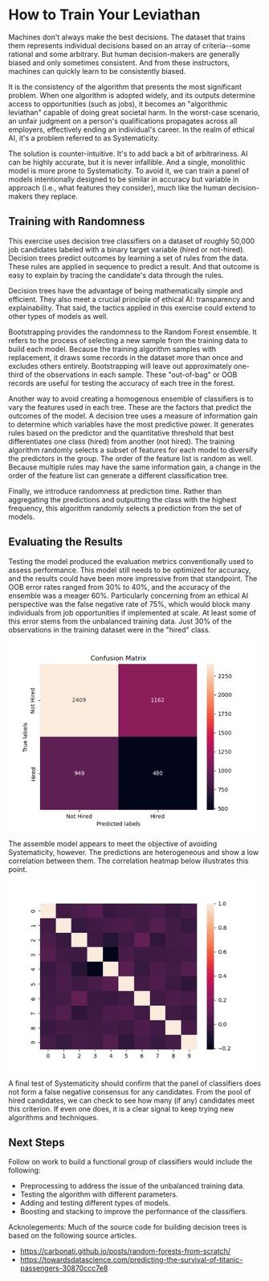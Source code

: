 # How to Train Your Leviathan
Machines don't always make the best decisions. The dataset that trains them represents individual decisions based on an array of criteria--some rational and some arbitrary. But human decision-makers are generally biased and only sometimes consistent. And from these instructors, machines can quickly learn to be consistently biased. 

It is the consistency of the algorithm that presents the most significant problem. When one algorithm is adopted widely, and its outputs determine access to opportunities (such as jobs), it becomes an "algorithmic leviathan" capable of doing great societal harm. In the worst-case scenario, an unfair judgment on a person's qualifications propagates across all employers, effectively ending an individual's career. In the realm of ethical AI, it's a problem referred to as Systematicity.

The solution is counter-intuitive. It's to add back a bit of arbitrariness. AI can be highly accurate, but it is never infallible. And a single, monolithic model is more prone to Systematicity. To avoid it, we can train a panel of models intentionally designed to be similar in accuracy but variable in approach (i.e., what features they consider), much like the human decision-makers they replace.

## Training with Randomness
This exercise uses decision tree classifiers on a dataset of roughly 50,000 job candidates labeled with a binary target variable (hired or not-hired). Decision trees predict outcomes by learning a set of rules from the data. These rules are applied in sequence to predict a result. And that outcome is easy to explain by tracing the candidate's data through the rules. 

Decision trees have the advantage of being mathematically simple and efficient. They also meet a crucial principle of ethical AI: transparency and explainability. That said, the tactics applied in this exercise could extend to other types of models as well.

Bootstrapping provides the randomness to the Random Forest ensemble. It refers to the process of selecting a new sample from the training data to build each model. Because the training algorithm samples with replacement, it draws some records in the dataset more than once and excludes others entirely. Bootstrapping will leave out approximately one-third of the observations in each sample. These "out-of-bag" or OOB  records are useful for testing the accuracy of each tree in the forest. 

Another way to avoid creating a homogenous ensemble of classifiers is to vary the features used in each tree. These are the factors that predict the outcomes of the model. A decision tree uses a measure of information gain to determine which variables have the most predictive power. It generates rules based on the predictor and the quantitative threshold that best differentiates one class (hired) from another (not hired). The training algorithm randomly selects a subset of features for each model to diversify the predictors in the group. The order of the feature list is random as well. Because multiple rules may have the same information gain, a change in the order of the feature list can generate a different classification tree.

Finally, we introduce randomness at prediction time. Rather than aggregating the predictions and outputting the class with the highest frequency, this algorithm randomly selects a prediction from the set of models.

## Evaluating the Results
Testing the model produced the evaluation metrics conventionally used to assess performance. This model still needs to be optimized for accuracy, and the results could have been more impressive from that standpoint. The OOB error rates ranged from 30% to 40%, and the accuracy of the ensemble was a meager 60%. Particularly concerning from an ethical AI perspective was the false negative rate of 75%, which would block many individuals from job opportunities if implemented at scale. At least some of this error stems from the unbalanced training data. Just 30% of the observations in the training dataset were in the "hired" class. 

![Confusion Matrix](confusion_matrix.png)

The assemble model appears to meet the objective of avoiding Systematicity, however. The predictions are heterogeneous and show a low correlation between them. The correlation heatmap below illustrates this point.

![Heatmap](heatmap.png)

A final test of Systematicity should confirm that the panel of classifiers does not form a false negative consensus for any candidates. From the pool of hired candidates, we can check to see how many (if any) candidates meet this criterion. If even one does, it is a clear signal to keep trying new algorithms and techniques.

## Next Steps
Follow on work to build a functional group of classifiers would include the following:
* Preprocessing to address the issue of the unbalanced training data.
* Testing the algorithm with different parameters.
* Adding and testing different types of models.
* Boosting and stacking to improve the performance of the classifiers.


Acknolegements: Much of the source code for building decision trees is based on the following source articles.
* https://carbonati.github.io/posts/random-forests-from-scratch/
* https://towardsdatascience.com/predicting-the-survival-of-titanic-passengers-30870ccc7e8

